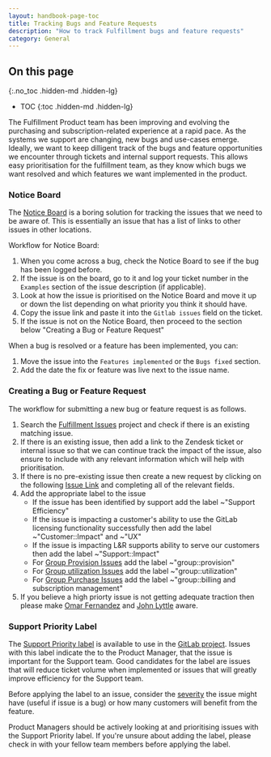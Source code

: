```yaml
---
layout: handbook-page-toc
title: Tracking Bugs and Feature Requests
description: "How to track Fulfillment bugs and feature requests"
category: General
---
```


## On this page
{:.no_toc .hidden-md .hidden-lg}

- TOC
{:toc .hidden-md .hidden-lg}

The Fulfillment Product team has been improving and evolving the purchasing and subscription-related experience at a rapid pace. As the systems we support are changing, new bugs and use-cases emerge. Ideally, we want to keep dilligent track of the bugs and feature opportunities we encounter through tickets and internal support requests. This allows easy prioritisation for the fulfillment team, as they know which bugs we want resolved and which features we want implemented in the product.  

### Notice Board

The [Notice Board](https://gitlab.com/gitlab-com/support/license-and-renewals/-/issues/1) is a boring solution for tracking the issues that we need to be aware of. This is essentially an issue that has a list of links to other issues in other locations.

Workflow for Notice Board:

1. When you come across a bug, check the Notice Board to see if the bug has been logged before.
1. If the issue is on the board, go to it and log your ticket number in the `Examples` section of the issue description (if applicable).
1. Look at how the issue is prioritised on the Notice Board and move it up or down the list depending on what priority you think it should have.
1. Copy the issue link and paste it into the `Gitlab issues` field on the ticket.
1. If the issue is not on the Notice Board, then proceed to the section below "Creating a Bug or Feature Request"

When a bug is resolved or a feature has been implemented, you can:

1. Move the issue into the `Features implemented` or the `Bugs fixed` section.
1. Add the date the fix or feature was live next to the issue name.


### Creating a Bug or Feature Request

The workflow for submitting a new bug or feature request is as follows.

1. Search the [Fulfillment Issues](https://gitlab.com/gitlab-org/fulfillment-meta/-/issues) project and check if there is an existing matching issue.
1. If there is an existing issue, then add a link to the Zendesk ticket or internal issue so that we can continue track the impact of the issue, also ensure to include with any relevant information which will help with prioritisation. 
1. If there is no pre-existing issue then create a new request by clicking on the following [Issue Link](https://gitlab.com/gitlab-org/fulfillment-meta/-/issues/new?issue&issuable_template=intake) and completing all of the relevant fields.
1. Add the appropriate label to the issue
   - If the issue has been identified by support add the label ~"Support Efficiency"
   - If the issue is impacting a customer's ability to use the GitLab licensing functionality successfully then add the label ~"Customer::Impact" and ~"UX" 
   - If the issue is impacting L&R supports ability to serve our customers then add the label ~"Support::Impact"
   - For [Group Provision Issues](https://about.gitlab.com/direction/fulfillment/#provision-group) add the label ~"group::provision"
   - For [Group utilization Issues](https://about.gitlab.com/direction/fulfillment/#utilization) add the label ~"group::utilization"
   - For [Group Purchase Issues](https://about.gitlab.com/direction/fulfillment/#purchase) add the label ~"group::billing and subscription management"
1. If you believe a high priorty issue is not getting adequate traction then please make [Omar Fernandez](https://gitlab.com/ofernandez2) and [John Lyttle](https://gitlab.com/jlyttle) aware.


### Support Priority Label

The [Support Priority label](https://gitlab.com/gitlab-org/gitlab/-/labels?utf8=%E2%9C%93&subscribed=&search=support+priority) is available to use in the [GitLab project](https://gitlab.com/gitlab-org/gitlab/-/issues?label_name[]=Support%20Priority). Issues with this label indicate the to the Product Manager, that the issue is important for the Support team. Good candidates for the label are issues that will reduce ticket volume when implemented or issues that will greatly improve efficiency for the Support team.

Before applying the label to an issue, consider the [severity](/handbook/engineering/quality/issue-triage/#severity) the issue might have (useful if issue is a bug) or how many customers will benefit from the feature.

Product Managers should be actively looking at and prioritising issues with the Support Priority label. If you're unsure about adding the label, please check in with your fellow team members before applying the label.

